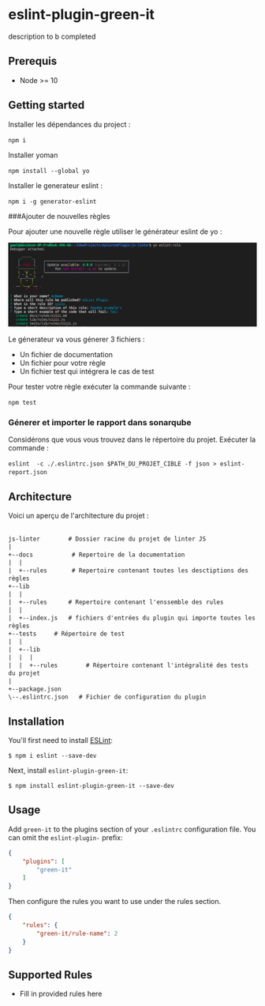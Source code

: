 # eslint-plugin-green-it

description to b completed

## Prerequis 
- Node >= 10

## Getting started

Installer les dépendances du project :

`npm i`

Installer yoman

`npm install --global yo`

Installer le generateur eslint :

`npm i -g generator-eslint`

###Ajouter de nouvelles règles

Pour ajouter une nouvelle règle utiliser le générateur eslint de yo :

![img_3.png](../images/img_5.png)

Le génerateur va vous génerer 3 fichiers :

- Un fichier de documentation
- Un fichier pour votre règle 
- Un fichier test qui intégrera le cas de test

Pour tester votre règle exécuter la commande suivante :

`npm test`

### Génerer et importer le rapport dans sonarqube 

Considérons que vous vous trouvez dans le répertoire du projet. Exécuter la commande :

`eslint  -c ./.eslintrc.json $PATH_DU_PROJET_CIBLE -f json > eslint-report.json`

## Architecture

Voici un aperçu de l'architecture du projet :
```

js-linter        # Dossier racine du projet de linter JS
|
+--docs           # Repertoire de la documentation
|  |
|  +--rules       # Repertoire contenant toutes les desctiptions des règles
+--lib            
|  |
|  +--rules      # Repertoire contenant l'enssemble des rules
|  |
|  +--index.js   # fichiers d'entrées du plugin qui importe toutes les règles
+--tests     # Répertoire de test
|  |
|  +--lib       
|  |  |
|  |  +--rules        # Répertoire contenant l'intégralité des tests du projet
|
+--package.json  
\--.eslintrc.json   # Fichier de configuration du plugin
```

## Installation

You'll first need to install [ESLint](http://eslint.org):

```
$ npm i eslint --save-dev
```

Next, install `eslint-plugin-green-it`:

```
$ npm install eslint-plugin-green-it --save-dev
```


## Usage

Add `green-it` to the plugins section of your `.eslintrc` configuration file. You can omit the `eslint-plugin-` prefix:

```json
{
    "plugins": [
        "green-it"
    ]
}
```


Then configure the rules you want to use under the rules section.

```json
{
    "rules": {
        "green-it/rule-name": 2
    }
}
```

## Supported Rules

* Fill in provided rules here






